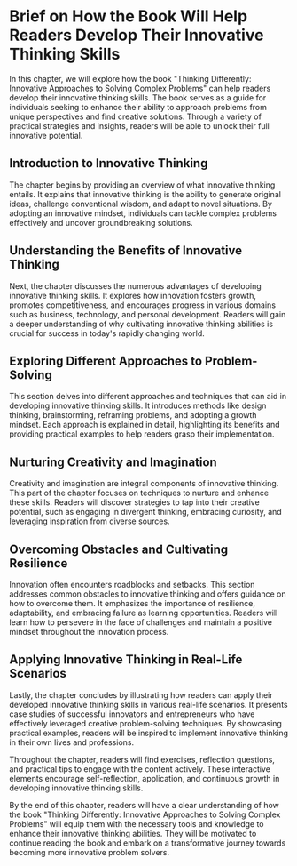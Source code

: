 Brief on How the Book Will Help Readers Develop Their Innovative Thinking Skills
=========================================================================================

In this chapter, we will explore how the book "Thinking Differently: Innovative Approaches to Solving Complex Problems" can help readers develop their innovative thinking skills. The book serves as a guide for individuals seeking to enhance their ability to approach problems from unique perspectives and find creative solutions. Through a variety of practical strategies and insights, readers will be able to unlock their full innovative potential.

Introduction to Innovative Thinking
-----------------------------------

The chapter begins by providing an overview of what innovative thinking entails. It explains that innovative thinking is the ability to generate original ideas, challenge conventional wisdom, and adapt to novel situations. By adopting an innovative mindset, individuals can tackle complex problems effectively and uncover groundbreaking solutions.

Understanding the Benefits of Innovative Thinking
-------------------------------------------------

Next, the chapter discusses the numerous advantages of developing innovative thinking skills. It explores how innovation fosters growth, promotes competitiveness, and encourages progress in various domains such as business, technology, and personal development. Readers will gain a deeper understanding of why cultivating innovative thinking abilities is crucial for success in today's rapidly changing world.

Exploring Different Approaches to Problem-Solving
-------------------------------------------------

This section delves into different approaches and techniques that can aid in developing innovative thinking skills. It introduces methods like design thinking, brainstorming, reframing problems, and adopting a growth mindset. Each approach is explained in detail, highlighting its benefits and providing practical examples to help readers grasp their implementation.

Nurturing Creativity and Imagination
------------------------------------

Creativity and imagination are integral components of innovative thinking. This part of the chapter focuses on techniques to nurture and enhance these skills. Readers will discover strategies to tap into their creative potential, such as engaging in divergent thinking, embracing curiosity, and leveraging inspiration from diverse sources.

Overcoming Obstacles and Cultivating Resilience
-----------------------------------------------

Innovation often encounters roadblocks and setbacks. This section addresses common obstacles to innovative thinking and offers guidance on how to overcome them. It emphasizes the importance of resilience, adaptability, and embracing failure as learning opportunities. Readers will learn how to persevere in the face of challenges and maintain a positive mindset throughout the innovation process.

Applying Innovative Thinking in Real-Life Scenarios
---------------------------------------------------

Lastly, the chapter concludes by illustrating how readers can apply their developed innovative thinking skills in various real-life scenarios. It presents case studies of successful innovators and entrepreneurs who have effectively leveraged creative problem-solving techniques. By showcasing practical examples, readers will be inspired to implement innovative thinking in their own lives and professions.

Throughout the chapter, readers will find exercises, reflection questions, and practical tips to engage with the content actively. These interactive elements encourage self-reflection, application, and continuous growth in developing innovative thinking skills.

By the end of this chapter, readers will have a clear understanding of how the book "Thinking Differently: Innovative Approaches to Solving Complex Problems" will equip them with the necessary tools and knowledge to enhance their innovative thinking abilities. They will be motivated to continue reading the book and embark on a transformative journey towards becoming more innovative problem solvers.
